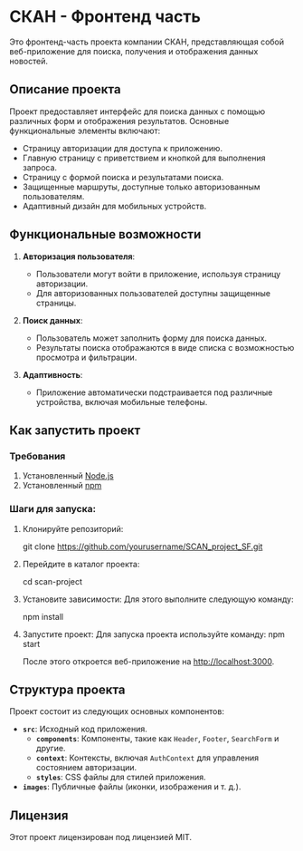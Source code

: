 # СКАН - Фронтенд часть

Это фронтенд-часть проекта компании СКАН, представляющая собой веб-приложение для поиска, получения и отображения данных новостей.

## Описание проекта

Проект предоставляет интерфейс для поиска данных с помощью различных форм и отображения результатов. Основные функциональные элементы включают:
- Страницу авторизации для доступа к приложению.
- Главную страницу с приветствием и кнопкой для выполнения запроса.
- Страницу с формой поиска и результатами поиска.
- Защищенные маршруты, доступные только авторизованным пользователям.
- Адаптивный дизайн для мобильных устройств.

## Функциональные возможности

1. **Авторизация пользователя**:
   - Пользователи могут войти в приложение, используя страницу авторизации.
   - Для авторизованных пользователей доступны защищенные страницы.

2. **Поиск данных**:
   - Пользователь может заполнить форму для поиска данных.
   - Результаты поиска отображаются в виде списка с возможностью просмотра и фильтрации.

3. **Адаптивность**:
   - Приложение автоматически подстраивается под различные устройства, включая мобильные телефоны.

## Как запустить проект

### Требования

1. Установленный [Node.js](https://nodejs.org/)
2. Установленный [npm](https://www.npmjs.com/)

### Шаги для запуска:

1. Клонируйте репозиторий:
    
    git clone https://github.com/yourusername/SCAN_project_SF.git
 

2. Перейдите в каталог проекта:

    cd scan-project


3. Установите зависимости:
    Для этого выполните следующую команду:

    npm install


4. Запустите проект:
    Для запуска проекта используйте команду:
    npm start


    После этого откроется веб-приложение на [http://localhost:3000](http://localhost:3000).

## Структура проекта

Проект состоит из следующих основных компонентов:
- **`src`**: Исходный код приложения.
  - **`components`**: Компоненты, такие как `Header`, `Footer`, `SearchForm` и другие.
  - **`context`**: Контексты, включая `AuthContext` для управления состоянием авторизации.
  - **`styles`**: CSS файлы для стилей приложения.
- **`images`**: Публичные файлы (иконки, изображения и т. д.).

## Лицензия

Этот проект лицензирован под лицензией MIT.
